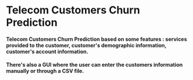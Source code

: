 # Telecom Customers Churn Prediction
#### Telecom Customers Churn Prediction based on some features : services provided to the customer, customer's demographic information, customer's account information.
#### There's also a GUI where the user can enter the customers information manually or through a CSV file. 
